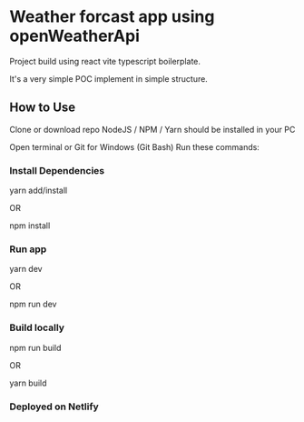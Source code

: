 # Weather forcast app using openWeatherApi

Project build using react vite typescript boilerplate.

It's a very simple POC implement in simple structure.

 

## How to Use

Clone or download repo
NodeJS / NPM / Yarn should be installed in your PC

Open terminal or Git for Windows (Git Bash)
Run these commands:

### Install Dependencies

yarn add/install 

OR

npm install

### Run app

yarn dev

OR

npm run dev

### Build locally

npm run build

OR

yarn build

### Deployed on Netlify






